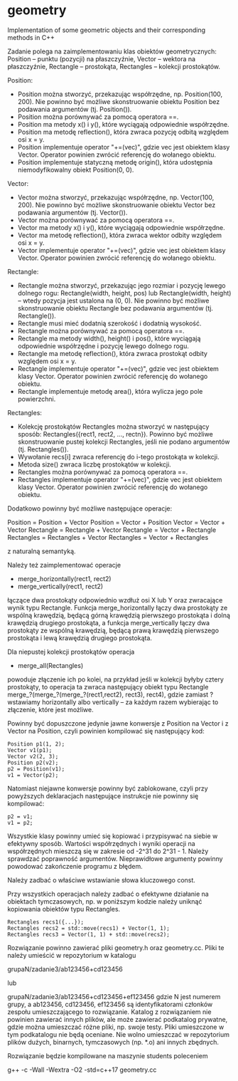 # geometry
Implementation of some geometric objects and their corresponding methods in C++

Zadanie polega na zaimplementowaniu klas obiektów geometrycznych:
Position   – punktu (pozycji) na płaszczyźnie,
Vector     – wektora na płaszczyźnie,
Rectangle  – prostokąta,
Rectangles – kolekcji prostokątów.

Position:

- Position można stworzyć, przekazując współrzędne, np. Position(100, 200). Nie
  powinno być możliwe skonstruowanie obiektu Position bez podawania argumentów
  (tj. Position()).
- Position można porównywać za pomocą operatora ==.
- Position ma metody x() i y(), które wyciągają odpowiednie współrzędne.
- Position ma metodę reflection(), która zwraca pozycję odbitą względem osi
  x = y.
- Position implementuje operator "+=(vec)", gdzie vec jest obiektem klasy
  Vector. Operator powinien zwrócić referencję do wołanego obiektu.
- Position implementuje statyczną metodę origin(), która udostępnia
  niemodyfikowalny obiekt Position(0, 0).

Vector:

- Vector można stworzyć, przekazując współrzędne, np. Vector(100, 200). Nie
  powinno być możliwe skonstruowanie obiektu Vector bez podawania argumentów
  (tj. Vector()).
- Vector można porównywać za pomocą operatora ==.
- Vector ma metody x() i y(), które wyciągają odpowiednie współrzędne.
- Vector ma metodę reflection(), która zwraca wektor odbity względem osi x = y.
- Vector implementuje operator "+=(vec)", gdzie vec jest obiektem klasy Vector.
  Operator powinien zwrócić referencję do wołanego obiektu.

Rectangle:

- Rectangle można stworzyć, przekazując jego rozmiar i pozycję lewego dolnego
  rogu: Rectangle(width, height, pos) lub Rectangle(width, height) – wtedy
  pozycja jest ustalona na (0, 0). Nie powinno być możliwe skonstruowanie
  obiektu Rectangle bez podawania argumentów (tj. Rectangle()).
- Rectangle musi mieć dodatnią szerokość i dodatnią wysokość.
- Rectangle można porównywać za pomocą operatora ==.
- Rectangle ma metody width(), height() i pos(), które wyciągają odpowiednie
  współrzędne i pozycję lewego dolnego rogu.
- Rectangle ma metodę reflection(), która zwraca prostokąt odbity względem osi
  x = y.
- Rectangle implementuje operator "+=(vec)", gdzie vec jest obiektem klasy
  Vector. Operator powinien zwrócić referencję do wołanego obiektu.
- Rectangle implementuje metodę area(), która wylicza jego pole powierzchni.

Rectangles:

- Kolekcję prostokątów Rectangles można stworzyć w następujący sposób:
  Rectangles({rect1, rect2, ..., rectn}). Powinno być możliwe skonstruowanie
  pustej kolekcji Rectangles, jeśli nie podano argumentów (tj. Rectangles()).
- Wywołanie recs[i] zwraca referencję do i-tego prostokąta w kolekcji.
- Metoda size() zwraca liczbę prostokątów w kolekcji.
- Rectangles można porównywać za pomocą operatora ==.
- Rectangles implementuje operator "+=(vec)", gdzie vec jest obiektem klasy
  Vector. Operator powinien zwrócić referencję do wołanego obiektu.

Dodatkowo powinny być możliwe następujące operacje:

  Position = Position + Vector
  Position = Vector + Position
  Vector = Vector + Vector
  Rectangle = Rectangle + Vector
  Rectangle = Vector + Rectangle
  Rectangles = Rectangles + Vector
  Rectangles = Vector + Rectangles

z naturalną semantyką.

Należy też zaimplementować operacje

- merge_horizontally(rect1, rect2)
- merge_vertically(rect1, rect2)

łączące dwa prostokąty odpowiednio wzdłuż osi X lub Y oraz zwracające wynik typu
Rectangle. Funkcja merge_horizontally łączy dwa prostokąty ze wspólną krawędzią,
będącą górną krawędzią pierwszego prostokąta i dolną krawędzią drugiego
prostokąta, a funkcja merge_vertically łączy dwa prostokąty ze wspólną
krawędzią, będącą prawą krawędzią pierwszego prostokąta i lewą krawędzią
drugiego prostokąta.

Dla niepustej kolekcji prostokątów operacja

- merge_all(Rectangles)

powoduje złączenie ich po kolei, na przykład jeśli w kolekcji byłyby cztery
prostokąty, to operacja ta zwraca następujący obiekt typu Rectangle
merge_?(merge_?(merge_?(rect1,rect2), rect3), rect4),
gdzie zamiast ? wstawiamy horizontally albo vertically – za każdym razem
wybierając to złączenie, które jest możliwe.

Powinny być dopuszczone jedynie jawne konwersje z Position na Vector i z Vector
na Position, czyli powinien kompilować się następujący kod:

    Position p1(1, 2);
    Vector v1(p1);
    Vector v2(2, 3);
    Position p2(v2);
    p2 = Position(v1);
    v1 = Vector(p2);

Natomiast niejawne konwersje powinny być zablokowane, czyli przy powyższych
deklaracjach następujące instrukcje nie powinny się kompilować:

    p2 = v1;
    v1 = p2;

Wszystkie klasy powinny umieć się kopiować i przypisywać na siebie w efektywny
sposób. Wartości współrzędnych i wyniki operacji na współrzędnych mieszczą się
w zakresie od -2^31 do 2^31 - 1. Należy sprawdzać poprawność argumentów.
Nieprawidłowe argumenty powinny powodować zakończenie programu z błędem.

Należy zadbać o właściwe wstawianie słowa kluczowego const.

Przy wszystkich operacjach należy zadbać o efektywne działanie na obiektach
tymczasowych, np. w poniższym kodzie należy uniknąć kopiowania obiektów typu
Rectangles.

    Rectangles recs1({...});
    Rectangles recs2 = std::move(recs1) + Vector(1, 1);
    Rectangles recs3 = Vector(1, 1) + std::move(recs2);

Rozwiązanie powinno zawierać pliki geometry.h oraz geometry.cc. Pliki te należy
umieścić w repozytorium w katalogu

grupaN/zadanie3/ab123456+cd123456

lub

grupaN/zadanie3/ab123456+cd123456+ef123456
gdzie N jest numerem grupy, a ab123456, cd123456, ef123456 są identyfikatorami
członków zespołu umieszczającego to rozwiązanie. Katalog z rozwiązaniem nie
powinien zawierać innych plików, ale może zawierać podkatalog prywatne, gdzie
można umieszczać różne pliki, np. swoje testy. Pliki umieszczone w tym
podkatalogu nie będą oceniane. Nie wolno umieszczać w repozytorium plików
dużych, binarnych, tymczasowych (np. *.o) ani innych zbędnych.

Rozwiązanie będzie kompilowane na maszynie students poleceniem

g++ -c -Wall -Wextra -O2 -std=c++17 geometry.cc
